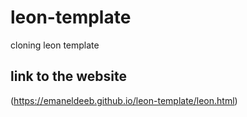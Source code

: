 # leon-template
cloning leon template    

## link to the website    

(https://emaneldeeb.github.io/leon-template/leon.html)
